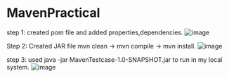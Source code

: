 # MavenPractical

step 1: created pom file and added properties,dependencies. 
![image](https://github.com/Hardeek-Simform/MavenPractical/assets/125272475/b3fedacb-0ef4-43bd-9ae4-87da30ead8d8)


Step 2: Created JAR file mvn clean -> mvn compile -> mvn install.
![image](https://github.com/Hardeek-Simform/MavenPractical/assets/125272475/6588876f-64a1-4372-b393-88317d0de69c)

step 3: used java -jar MavenTestcase-1.0-SNAPSHOT.jar to run in my local system.
![image](https://github.com/Hardeek-Simform/MavenPractical/assets/125272475/d848251e-46fd-4efd-ab57-5b685b7ca51a)
